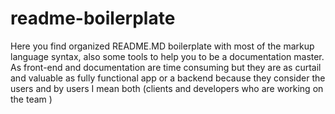 # readme-boilerplate
Here you find organized README.MD boilerplate with most of the markup language syntax, also some tools to help you to be a documentation master. As front-end and documentation are time consuming but they are as curtail and valuable as fully functional app or a backend because they consider the users and by users I mean both (clients and developers who are working on the team ) 
